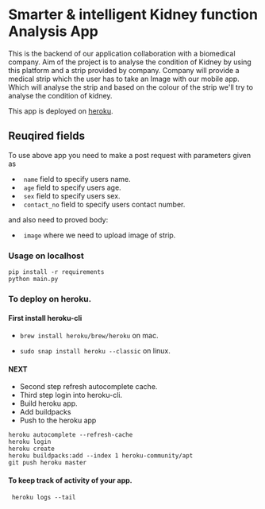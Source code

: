 # Smarter & intelligent Kidney function Analysis App

This is the backend of our application collaboration with a biomedical company. Aim of the project is to analyse the condition of Kidney by using this platform and a strip provided by company. Company will provide a medical strip which the user has to take an Image with our mobile app. Which will analyse the strip and based on the colour of the strip we'll try to analyse the condition of kidney.

This app is deployed on [heroku](https://floating-retreat-64345.herokuapp.com/).

## Reuqired fields

To use above app you need to make a post request with parameters given as
- ` name` field to specify users name.
- ` age` field to specify users age.
- ` sex` field to specify users sex.
- ` contact_no` field to specify users contact number.

and also need to proved body:
- ` image` where we need to upload image of strip.


### Usage on localhost

```shell script
pip install -r requirements
python main.py
```

### To deploy on heroku.
#### First install heroku-cli

- ` brew install heroku/brew/heroku ` on mac.

- ` sudo snap install heroku --classic ` on linux.

#### NEXT
- Second step refresh autocomplete cache.
- Third step login into heroku-cli.
- Build heroku app.
- Add buildpacks 
- Push to the heroku app

```shell script
heroku autocomplete --refresh-cache
heroku login
heroku create
heroku buildpacks:add --index 1 heroku-community/apt
git push heroku master
```

#### To keep track of activity of your app.

` heroku logs --tail`